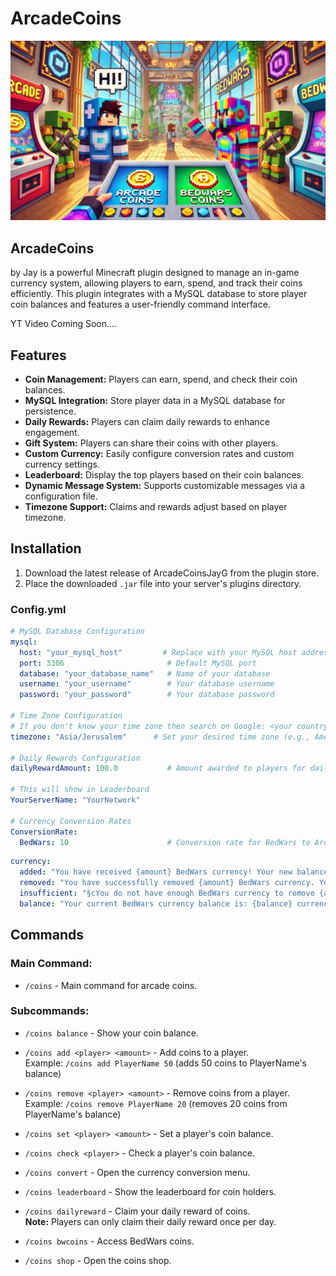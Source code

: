 # ArcadeCoins


![Banner](./images/b/Arcade%20Coins%20-%20Custom%20Currency%20&%20Conversion%20System.jpg)

## **ArcadeCoins** 
by Jay is a powerful Minecraft plugin designed to manage an in-game currency system, allowing players to earn, spend, and track their coins efficiently. This plugin integrates with a MySQL database to store player coin balances and features a user-friendly command interface.

YT Video Coming Soon....


## Features
- **Coin Management:** Players can earn, spend, and check their coin balances.
- **MySQL Integration:** Store player data in a MySQL database for persistence.
- **Daily Rewards:** Players can claim daily rewards to enhance engagement.
- **Gift System:** Players can share their coins with other players.
- **Custom Currency:** Easily configure conversion rates and custom currency settings.
- **Leaderboard:** Display the top players based on their coin balances.
- **Dynamic Message System:** Supports customizable messages via a configuration file.
- **Timezone Support:** Claims and rewards adjust based on player timezone.

## Installation
1. Download the latest release of ArcadeCoinsJayG from the plugin store.
2. Place the downloaded `.jar` file into your server's plugins directory.

### Config.yml
```yaml
# MySQL Database Configuration
mysql:
  host: "your_mysql_host"         # Replace with your MySQL host address
  port: 3306                       # Default MySQL port
  database: "your_database_name"   # Name of your database
  username: "your_username"        # Your database username
  password: "your_password"        # Your database password

# Time Zone Configuration
# If you don't know your time zone then search on Google: <your country name or your state> time zone
timezone: "Asia/Jerusalem"      # Set your desired time zone (e.g., America/New_York)

# Daily Rewards Configuration
dailyRewardAmount: 100.0           # Amount awarded to players for daily login rewards

# This will show in Leaderboard
YourServerName: "YourNetwork"

# Currency Conversion Rates
ConversionRate:
  BedWars: 10                      # Conversion rate for BedWars to Arcade Coins
  ```
```yaml
currency:
  added: "You have received {amount} BedWars currency! Your new balance is: {newBalance} currency."
  removed: "You have successfully removed {amount} BedWars currency. Your new balance is: {newBalance} currency."
  insufficient: "§cYou do not have enough BedWars currency to remove {amount}. Your current balance is: {currentBalance} currency."
  balance: "Your current BedWars currency balance is: {balance} currency."
```
## Commands

### Main Command:
- `/coins` - Main command for arcade coins.

### Subcommands:
- `/coins balance` - Show your coin balance.
- `/coins add <player> <amount>` - Add coins to a player.  
  Example: `/coins add PlayerName 50` (adds 50 coins to PlayerName's balance)
  
- `/coins remove <player> <amount>` - Remove coins from a player.  
  Example: `/coins remove PlayerName 20` (removes 20 coins from PlayerName's balance)
  
- `/coins set <player> <amount>` - Set a player's coin balance.
- `/coins check <player>` - Check a player's coin balance.
- `/coins convert` - Open the currency conversion menu.
- `/coins leaderboard` - Show the leaderboard for coin holders.
- `/coins dailyreward` - Claim your daily reward of coins.  
  **Note:** Players can only claim their daily reward once per day.
- `/coins bwcoins` - Access BedWars coins.
- `/coins shop` - Open the coins shop.
